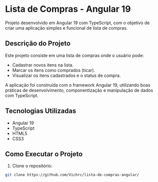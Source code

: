 # Lista de Compras - Angular 19

Projeto desenvolvido em Angular 19 com TypeScript, com o objetivo de criar uma aplicação simples e funcional de lista de compras.

## Descrição do Projeto

Este projeto consiste em uma lista de compras onde o usuário pode:

- Cadastrar novos itens na lista.
- Marcar os itens como comprados (ticar).
- Visualizar os itens cadastrados e o status de compra.

A aplicação foi construída com o framework Angular 19, utilizando boas práticas de desenvolvimento, componentização e manipulação de dados com TypeScript.

## Tecnologias Utilizadas

- Angular 19
- TypeScript
- HTML5
- CSS3

## Como Executar o Projeto

1. Clone o repositório:
```bash
git clone https://github.com/Vichrc/lista-de-compras-angular/
